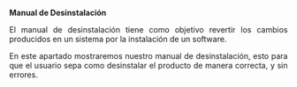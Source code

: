  **Manual de Desinstalación**

<p align= "justify">El manual de desinstalación tiene como objetivo revertir los cambios producidos en un sistema por la instalación de un software.</p>

<p align= "justify">En este apartado mostraremos nuestro manual de desinstalación, esto para que el usuario sepa como desinstalar el producto de manera correcta, y sin errores.</p>